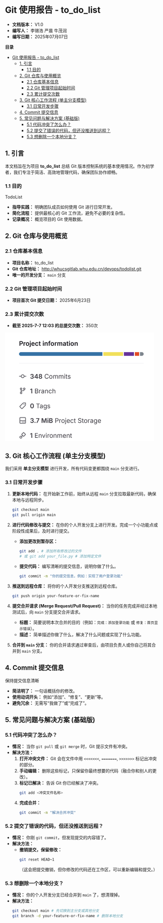 # Git 使用报告 - to_do_list

* **文档版本：** V1.0
* **编写人：** 李锡浩 严晨 牛茂润
* **编写日期：** 2025年07月07日

**目录**
- [Git 使用报告 - to\_do\_list](#git-使用报告---to_do_list)
  - [1. 引言](#1-引言)
    - [1.1 目的](#11-目的)
  - [2. Git 仓库与使用概览](#2-git-仓库与使用概览)
    - [2.1 仓库基本信息](#21-仓库基本信息)
    - [2.2 Git 管理项目起始时间](#22-git-管理项目起始时间)
    - [2.3 累计提交次数](#23-累计提交次数)
  - [3. Git 核心工作流程 (单主分支模型)](#3-git-核心工作流程-单主分支模型)
    - [3.1 日常开发步骤](#31-日常开发步骤)
  - [4. Commit 提交信息](#4-commit-提交信息)
  - [5. 常见问题与解决方案 (基础版)](#5-常见问题与解决方案-基础版)
    - [5.1 代码冲突了怎么办？](#51-代码冲突了怎么办)
    - [5.2 提交了错误的代码，但还没推送到远程？](#52-提交了错误的代码但还没推送到远程)
    - [5.3 想删除一个本地分支？](#53-想删除一个本地分支)


## 1. 引言

本文档旨在为项目 **to_do_list** 总结 Git 版本控制系统的基本使用情况。作为初学者，我们专注于简洁、高效地管理代码，确保团队协作顺畅。

### 1.1 目的
TodoList
* **指导实践：** 明确团队成员如何使用 Git 进行日常开发。
* **简化流程：** 提供最核心的 Git 工作流，避免不必要的复杂性。
* **记录概况：** 概览项目的 Git 使用数据。

## 2. Git 仓库与使用概览

### 2.1 仓库基本信息

* **项目名称：** to_do_list
* **Git 仓库地址：** http://whucsgitlab.whu.edu.cn/devops/todolist.git
* **唯一的开发分支：** `main` 分支

### 2.2 Git 管理项目起始时间

* **项目首次 Git 提交日期：** 2025年6月23日

### 2.3 累计提交次数

* **截至 2025-7-7 12:03 的总提交次数：** 350次

![alt text](./assets/git.png)

## 3. Git 核心工作流程 (单主分支模型)

我们采用 **单主分支模型** 进行开发，所有代码变更都围绕 `main` 分支进行。

### 3.1 日常开发步骤

1.  **更新本地代码：** 在开始新工作前，始终从远程 `main` 分支拉取最新代码，确保本地与远程同步。
    ```bash
    git checkout main
    git pull origin main
    ```
2.  **进行代码修改与提交：** 在你的个人开发分支上进行开发。完成一个小功能点或阶段性成果后，及时进行提交。
    * **添加更改到暂存区：**
        ```bash
        git add . # 添加所有修改过的文件
        # 或 git add your_file.py # 添加特定文件
        ```
    * **提交代码：** 编写清晰的提交信息，说明你做了什么。
        ```bash
        git commit -m "你的提交信息，例如：实现了用户登录功能"
        ```
3.  **推送到远程仓库：** 将你的个人开发分支推送到远程仓库。
    ```bash
    git push origin your-feature-or-fix-name
    ```
4.  **提交合并请求 (Merge Request/Pull Request)：** 当你的任务完成并经过本地测试后，向 `main` 分支提交合并请求。
    * **标题：** 简要说明本次合并的目的（例如：`完成：添加登录功能` 或 `修复：首页显示错误`）。
    * **描述：** 简单描述你做了什么，解决了什么问题或实现了什么功能。

5.  **合并到 `main` 分支：** 你的合并请求通过审查后，由项目负责人或你自己将其合并到 `main` 分支。

## 4. Commit 提交信息

保持提交信息清晰

* **简洁明了：** 一句话概括你的修改。
* **使用动词开头：** 例如“添加”、“修复”、“更新”等。
* **避免冗余：** 无需写“我做了”或“完成了”。



## 5. 常见问题与解决方案 (基础版)

### 5.1 代码冲突了怎么办？

* **情况：** 当你 `git pull` 或 `git merge` 时，Git 提示文件有冲突。
* **解决方法：**
    1.  **打开冲突文件：** Git 会在文件中用 `<<<<<<<`, `=======`, `>>>>>>>` 标记出冲突的部分。
    2.  **手动编辑：** 删除这些标记，只保留你最终想要的代码（融合你和别人的更改）。
    3.  **标记已解决：** 告诉 Git 你已经解决了冲突。
        ```bash
        git add <冲突文件名称>
        ```
    4.  **完成合并：**
        ```bash
        git commit -m "解决合并冲突"
        ```

### 5.2 提交了错误的代码，但还没推送到远程？

* **情况：** 你刚 `git commit`，但发现提交的内容错了。
* **解决方法：**
    * **撤销提交，保留修改：**
        ```bash
        git reset HEAD~1
        ```
        （这会把提交撤销，但你修改的代码还在工作区，可以重新编辑和提交。）

### 5.3 想删除一个本地分支？

* **情况：** 你的个人开发分支已经合并到 `main` 了，想清理掉。
* **解决方法：**
    ```bash
    git checkout main # 先切换到主分支或其他分支
    git branch -d your-feature-or-fix-name # 删除本地分支
    ```